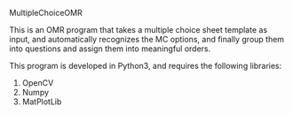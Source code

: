 MultipleChoiceOMR

This is an OMR program that takes a multiple choice sheet template as input, and automatically recognizes the MC options, and finally group them into questions and assign them into meaningful orders.

This program is developed in Python3, and requires the following libraries:
1.  OpenCV
2.  Numpy
3.  MatPlotLib
